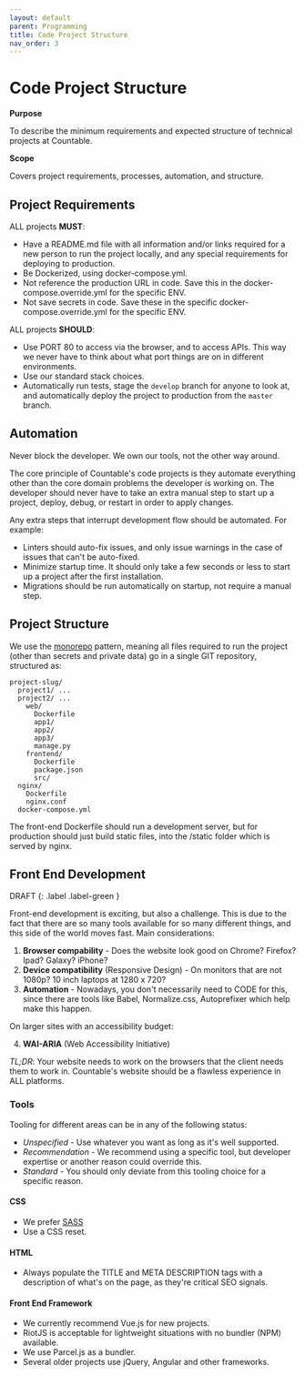 ```yaml
---
layout: default
parent: Programming
title: Code Project Structure
nav_order: 3
---
```


# Code Project Structure

**Purpose**

To describe the minimum requirements and expected structure of technical projects at Countable.

**Scope**

Covers project requirements, processes, automation, and structure.

## Project Requirements

ALL projects **MUST**:

  - Have a README.md file with all information and/or links required for a new person to run the project locally, and any special requirements for deploying to production.
  - Be Dockerized, using docker-compose.yml.
  - Not reference the production URL in code. Save this in the docker-compose.override.yml for the specific ENV.
  - Not save secrets in code. Save these in the specific
    docker-compose.override.yml for the specific ENV.

ALL projects **SHOULD**:

  - Use PORT 80 to access via the browser, and to access APIs. This way we never have to think about what port things are on in different environments.
  - Use our standard stack choices.
  - Automatically run tests, stage the `develop` branch for anyone to look at, and automatically deploy the project to production from the `master` branch.

## Automation

Never block the developer. We own our tools, not the other way around.

The core principle of Countable's code projects is they automate everything other than the core domain problems the developer is working on. The developer should never have to take an extra manual step to start up a project, deploy, debug, or restart in order to apply changes.

Any extra steps that interrupt development flow should be automated. For example:

  - Linters should auto-fix issues, and only issue warnings in the case of issues that can't be auto-fixed.
  - Minimize startup time. It should only take a few seconds or less to start up a project after the first installation.
  - Migrations should be run automatically on startup, not require a manual step.

## Project Structure

We use the [monorepo](https://dl.acm.org/doi/pdf/10.1145/2854146) pattern, meaning all files required to run the project (other than secrets and private data) go in a single GIT repository, structured as:

    project-slug/
      project1/ ...
      project2/ ...
        web/
          Dockerfile
          app1/
          app2/
          app3/
          manage.py
        frontend/
          Dockerfile
          package.json
          src/
      nginx/
        Dockerfile
        nginx.conf
      docker-compose.yml

The front-end Dockerfile should run a development server, but for production should just build static files, into the /static folder which is served by nginx.

## Front End Development

DRAFT
{: .label .label-green }

Front-end development is exciting, but also a challenge. This is due to the fact that there are so many tools available for so many different things, and this side of the world moves fast. Main considerations:

1.  **Browser compability** - Does the website look good on Chrome? Firefox? Ipad? Galaxy? iPhone?
2.  **Device compatibility** (Responsive Design) - On monitors that are not 1080p? 10 inch laptops at 1280 x 720?
3.  **Automation** - Nowadays, you don't necessarily need to CODE for this, since there are tools like Babel, Normalize.css, Autoprefixer which help make this happen.

On larger sites with an accessibility budget:

4.  **WAI-ARIA** (Web Accessibility Initiative)

*TL;DR*: Your website needs to work on the browsers that the client needs them to work in. Countable's website should be a flawless experience in ALL platforms.

### Tools

Tooling for different areas can be in any of the following status:

  - *Unspecified* - Use whatever you want as long as it's well supported.
  - *Recommendation* - We recommend using a specific tool, but developer expertise or another reason could override this.
  - *Standard* - You should only deviate from this tooling choice for a specific reason.

#### CSS

  - We prefer [SASS](https://sass-lang.com/)
  - Use a CSS reset.

#### HTML

  - Always populate the TITLE and META DESCRIPTION tags with a description of what's on the page, as they're critical SEO signals.

#### Front End Framework

  - We currently recommend Vue.js for new projects.
  - RiotJS is acceptable for lightweight situations with no bundler (NPM) available.
  - We use Parcel.js as a bundler.
  - Several older projects use jQuery, Angular and other frameworks.
